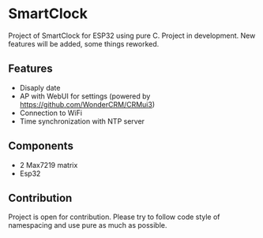 # SmartClock
Project of SmartClock for ESP32 using pure C.
Project in development. New features will be added, some things reworked.
## Features
* Disaply date
* AP with WebUI for settings (powered by https://github.com/WonderCRM/CRMui3)
* Connection to WiFi
* Time synchronization with NTP server
## Components
* 2 Max7219 matrix
* Esp32
## Contribution
Project is open for contribution. Please try to follow code style of namespacing and use pure as much as possible.
